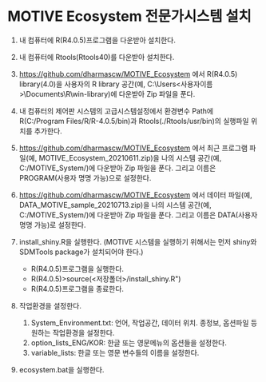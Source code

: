 # MOTIVE Ecosystem 전문가시스템 설치

1. 내 컴퓨터에 R(R4.0.5)프로그램을 다운받아 설치한다.

2. 내 컴퓨터에 Rtools(Rtools40)를 다운받아 설치한다.

3. https://github.com/dharmascw/MOTIVE_Ecosystem 에서 R(R4.0.5) library(4.0)을 사용자의 R library 공간(예, C:\Users\<사용자이름>\Documents\R\win-library)에 다운받아 Zip 파일을 푼다.

4. 내 컴퓨터의 제어판 시스템의 고급시스템설정에서 환경변수 Path에 R(C:/Program Files/R/R-4.0.5/bin)과 Rtools(./Rtools/usr/bin)의 실행파일 위치를 추가한다.

5. https://github.com/dharmascw/MOTIVE_Ecosystem 에서 최근 프로그램 파일(예, MOTIVE_Ecosystem_20210611.zip)을 나의 시스템 공간(예, C:/MOTIVE_System/)에 다운받아 Zip 파일을 푼다. 그리고 이름은 PROGRAM(사용자 명명 가능)으로 설정한다.

6. https://github.com/dharmascw/MOTIVE_Ecosystem 에서 데이터 파일(예, DATA_MOTIVE_sample_20210713.zip)을 나의 시스템 공간(예, C:/MOTIVE_System/)에 다운받아 Zip 파일을 푼다. 그리고 이름은 DATA(사용자 명명 가능)로 설정한다.

5. install_shiny.R을 실행한다. (MOTIVE 시스템을 실행하기 위해서는 먼저 shiny와 SDMTools package가 설치되어야 한다.)
    - R(R4.0.5)프로그램을 실행한다.
    - R(R4.0.5)>source(<저장폴더>/install_shiny.R")
    - R(R4.0.5)프로그램을 종료한다.

6. 작업환경을 셜정한다.
   1) System_Environment.txt: 언어, 작업공간, 데이터 위치. 종정보, 옵션파일 등 원하는 작업환경을 설정한다.
   2) option_lists_ENG/KOR: 한글 또는 영문메뉴의 옵션들을 설정한다. 
   3) variable_lists: 한글 또는 영문 변수들의 이름을 설정한다.

6. ecosystem.bat을 실행한다.
